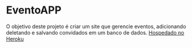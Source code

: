 # EventoAPP

O objetivo deste projeto é criar um site que gerencie eventos, adicionando deletando e salvando convidados em um banco de dados. [Hospedado no Heroku](https://meueventoonline.herokuapp.com/eventos)

#

